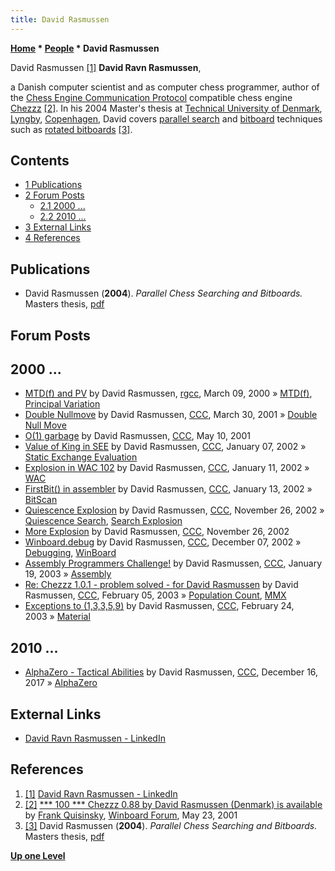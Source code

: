 ```yaml
---
title: David Rasmussen
---
```

**[Home](Home "Home") * [People](People "People") * David Rasmussen**

[](https://www.linkedin.com/in/david-ravn-rasmussen-490388/) David Rasmussen <a id="cite-note-1" href="#cite-ref-1">[1]</a>
**David Ravn Rasmussen**,

a Danish computer scientist and as computer chess programmer, author of the [Chess Engine Communication Protocol](Chess_Engine_Communication_Protocol "Chess Engine Communication Protocol") compatible chess engine [Chezzz](Chezzz "Chezzz")
<a id="cite-note-2" href="#cite-ref-2">[2]</a>.
In his 2004 Master's thesis at [Technical University of Denmark](https://en.wikipedia.org/wiki/Technical_University_of_Denmark), [Lyngby](https://en.wikipedia.org/wiki/Kongens_Lyngby), [Copenhagen](https://en.wikipedia.org/wiki/Copenhagen), David covers [parallel search](Parallel_Search "Parallel Search") and [bitboard](Bitboards "Bitboards") techniques such as [rotated bitboards](Rotated_Bitboards "Rotated Bitboards") <a id="cite-note-3" href="#cite-ref-3">[3]</a>.

## Contents

- [1 Publications](#publications)
- [2 Forum Posts](#forum-posts)
  - [2.1 2000 ...](#2000-...)
  - [2.2 2010 ...](#2010-...)
- [3 External Links](#external-links)
- [4 References](#references)

## Publications

- David Rasmussen (**2004**). *Parallel Chess Searching and Bitboards.* Masters thesis, [pdf](http://www.cs.cmu.edu/afs/cs/academic/class/15418-s12/www/competition/www.contrib.andrew.cmu.edu/~jvirdo/rasmussen-2004.pdf)

## Forum Posts

## 2000 ...

- [MTD(f) and PV](https://groups.google.com/d/msg/rec.games.chess.computer/Prqz2SzYuoc/4SkqqUYhrIsJ) by David Rasmussen, [rgcc](Computer_Chess_Forums "Computer Chess Forums"), March 09, 2000 » [MTD(f)](</MTD(f)> "MTD(f)"), [Principal Variation](Principal_Variation "Principal Variation")
- [Double Nullmove](https://www.stmintz.com/ccc/index.php?id=160954) by David Rasmussen, [CCC](CCC "CCC"), March 30, 2001 » [Double Null Move](Double_Null_Move "Double Null Move")
- [O(1) garbage](https://www.stmintz.com/ccc/index.php?id=168988) by David Rasmussen, [CCC](CCC "CCC"), May 10, 2001
- [Value of King in SEE](https://www.stmintz.com/ccc/index.php?id=206056) by David Rasmussen, [CCC](CCC "CCC"), January 07, 2002 » [Static Exchange Evaluation](Static_Exchange_Evaluation "Static Exchange Evaluation")
- [Explosion in WAC 102](https://www.stmintz.com/ccc/index.php?id=206721) by David Rasmussen, [CCC](CCC "CCC"), January 11, 2002 » [WAC](Win_at_Chess "Win at Chess")
- [FirstBit() in assembler](https://www.stmintz.com/ccc/index.php?id=207080) by David Rasmussen, [CCC](CCC "CCC"), January 13, 2002 » [BitScan](BitScan "BitScan")
- [Quiescence Explosion](https://www.stmintz.com/ccc/index.php?id=267486) by David Rasmussen, [CCC](CCC "CCC"), November 26, 2002 » [Quiescence Search](Quiescence_Search "Quiescence Search"), [Search Explosion](Search_Explosion "Search Explosion")
- [More Explosion](https://www.stmintz.com/ccc/index.php?id=267592) by David Rasmussen, [CCC](CCC "CCC"), November 26, 2002
- [Winboard.debug](https://www.stmintz.com/ccc/index.php?id=269311) by David Rasmussen, [CCC](CCC "CCC"), December 07, 2002 » [Debugging](Debugging "Debugging"), [WinBoard](WinBoard "WinBoard")
- [Assembly Programmers Challenge!](https://www.stmintz.com/ccc/index.php?id=278162) by David Rasmussen, [CCC](CCC "CCC"), January 19, 2003 » [Assembly](Assembly "Assembly")
- [Re: Chezzz 1.0.1 - problem solved - for David Rasmussen](https://www.stmintz.com/ccc/index.php?id=281989) by David Rasmussen, [CCC](CCC "CCC"), February 05, 2003 » [Population Count](Population_Count "Population Count"), [MMX](MMX "MMX")
- [Exceptions to (1,3,3,5,9)](https://www.stmintz.com/ccc/index.php?id=286659) by David Rasmussen, [CCC](CCC "CCC"), February 24, 2003 » [Material](Material "Material")

## 2010 ...

- [AlphaZero - Tactical Abilities](http://www.talkchess.com/forum/viewtopic.php?t=66026) by David Rasmussen, [CCC](CCC "CCC"), December 16, 2017 » [AlphaZero](AlphaZero "AlphaZero")

## External Links

- [David Ravn Rasmussen - LinkedIn](https://www.linkedin.com/in/david-ravn-rasmussen-490388/)

## References

1. <a id="cite-ref-1" href="#cite-note-1">[1]</a> [David Ravn Rasmussen - LinkedIn](https://www.linkedin.com/in/david-ravn-rasmussen-490388/)
1. <a id="cite-ref-2" href="#cite-note-2">[2]</a> [\*\*\* 100 \*\*\* Chezzz 0.88 by David Rasmussen (Denmark) is available](http://www.open-aurec.com/wbforum/viewtopic.php?t=33815&p=128015) by [Frank Quisinsky](Frank_Quisinsky "Frank Quisinsky"), [Winboard Forum](Computer_Chess_Forums "Computer Chess Forums"), May 23, 2001
1. <a id="cite-ref-3" href="#cite-note-3">[3]</a> David Rasmussen (**2004**). *Parallel Chess Searching and Bitboards.* Masters thesis, [pdf](http://www.cs.cmu.edu/afs/cs/academic/class/15418-s12/www/competition/www.contrib.andrew.cmu.edu/~jvirdo/rasmussen-2004.pdf)

**[Up one Level](People "People")**

